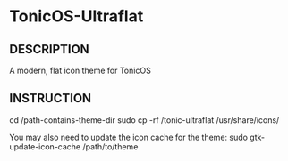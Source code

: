 # TonicOS-Ultraflat

DESCRIPTION
-----------
A modern, flat icon theme for TonicOS


INSTRUCTION
-----------
cd /path-contains-theme-dir
sudo cp -rf <path>/tonic-ultraflat /usr/share/icons/

You may also need to update the icon cache for the theme:
sudo gtk-update-icon-cache /path/to/theme
